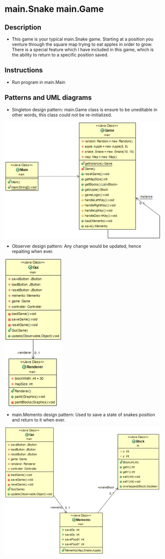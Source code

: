 # main.Snake main.Game

## Description

- This game is your typical main.Snake game. Starting at a position you venture through the square map trying to eat apples in order to grow. There is a special feature which I have included in this game, which is the ability to return to a specific position saved.

## Instructions

- Run program in main.Main

## Patterns and UML diagrams

- Singleton design pattern: main.Game class is ensure to be uneditable in other words, this class could not be re-initialized.

![Singleton UML](https://github.com/poom201211/SSD-Lab-Project/blob/master/UML%20image/singleton.png)

- Observer design pattern: Any change would be updated, hence repaiting when ever.

![Observer UML](https://github.com/poom201211/SSD-Lab-Project/blob/master/UML%20image/observable.png)

- main.Memento design pattern: Used to save a state of snakes position and return to it when ever.

![main.Memento UML](https://github.com/poom201211/SSD-Lab-Project/blob/master/UML%20image/mememto.png)



